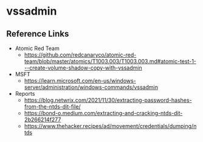# vssadmin

## Reference Links
- Atomic Red Team 
  - https://github.com/redcanaryco/atomic-red-team/blob/master/atomics/T1003.003/T1003.003.md#atomic-test-1---create-volume-shadow-copy-with-vssadmin
- MSFT
  - https://learn.microsoft.com/en-us/windows-server/administration/windows-commands/vssadmin
- Reports
  - https://blog.netwrix.com/2021/11/30/extracting-password-hashes-from-the-ntds-dit-file/
  - https://bond-o.medium.com/extracting-and-cracking-ntds-dit-2b266214f277
  - https://www.thehacker.recipes/ad/movement/credentials/dumping/ntds